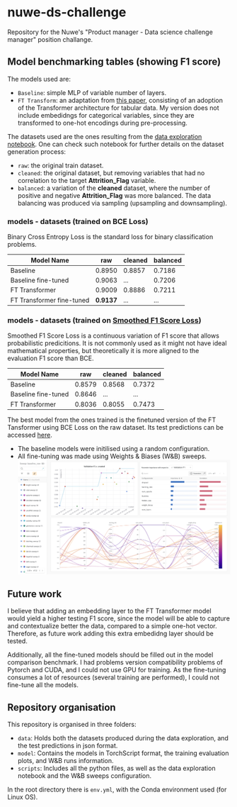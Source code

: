 # nuwe-ds-challenge
Repository for the Nuwe's "Product manager - Data science challenge manager" position challange.


## Model benchmarking tables (showing F1 score)

The models used are:
- `Baseline`: simple MLP of variable number of layers.
- `FT Transform`: an adaptation from [this paper](https://arxiv.org/abs/2106.11959v2), consisting of an adoption of the Transformer architecture for tabular data. My version does not include embedidngs for categorical variables, since they are transformed to one-hot encodings during pre-processing.

The datasets used are the ones resulting from the [data exploration notebook](./scripts/data_exploration.ipynb). One can check such notebook for further details on the dataset generation process:
- `raw`: the original train dataset.
- `cleaned`: the original dataset, but removing variables that had no correlation to the target __Attrition_Flag__ variable.
- `balanced`: a variation of the __cleaned__ dataset, where the number of positive and negative __Attrition_Flag__ was more balanced. The data balancing was produced via sampling (upsampling and downsampling).

### models - datasets (trained on BCE Loss)

Binary Cross Entropy Loss is the standard loss for binary classification problems.

| Model Name          | raw     | cleaned | balanced |
|---------------------|---------|---------|----------|
| Baseline            | 0.8950 | 0.8857 | 0.7186 |
| Baseline fine-tuned | 0.9063 | ...  | 0.7206 |
| FT Transformer      | 0.9009 | 0.8886 | 0.7211 |
| FT Transformer fine-tuned | **0.9137** | ... | ... |

### models - datasets (trained on [Smoothed F1 Score Loss](https://www.kaggle.com/code/rejpalcz/best-loss-function-for-f1-score-metric/notebook))

Smoothed F1 Score Loss is a continuous variation of F1 score that allows probabilistic predicitions. It is not commonly used as it might not have ideal mathematical properties, but theoretically it is more aligned to the evaluation F1 score than BCE.

| Model Name          | raw    | cleaned | balanced |
|---------------------|--------|---------|----------|
| Baseline            | 0.8579 | 0.8568 | 0.7372 |
| Baseline fine-tuned | 0.8646 | ...  | ... |
| FT Transformer      | 0.8036 | 0.8055 | 0.7473 |

The best model from the ones trained is the finetuned version of the FT Tansformer using BCE Loss on the raw dataset. Its test predictions can be accessed [here](./predictions.json).

* The baseline models were initilised using a random configuration.
* All fine-tuning was made using Weights & Biases (W&B) sweeps.
![Weights & Biases sweep](./wand_sweep.png)


## Future work

I believe that adding an embedding layer to the FT Transformer model would yield a higher testing F1 score, since the model will be able to capture and contextualize better the data, compared to a simple one-hot vector. Therefore, as future work adding this extra embedidng layer should be tested.

Additionally, all the fine-tuned models should be filled out in the model comparison benchmark. I had problems version compatibility problems of Pytorch and CUDA, and I could not use GPU for training. As the fine-tuning consumes a lot of resources (several training are performed), I could not fine-tune all the models.


## Repository organisation

This repository is organised in three folders:
- `data`: Holds both the datasets produced during the data exploration, and the test predictions in json format.
- `model`: Contains the models in TorchScript format, the training evaluation plots, and W&B runs information.
- `scripts`: Includes all the python files, as well as the data exploration notebook and the W&B sweeps configuration.

In the root directory there is `env.yml`, with the Conda environment used (for Linux OS).